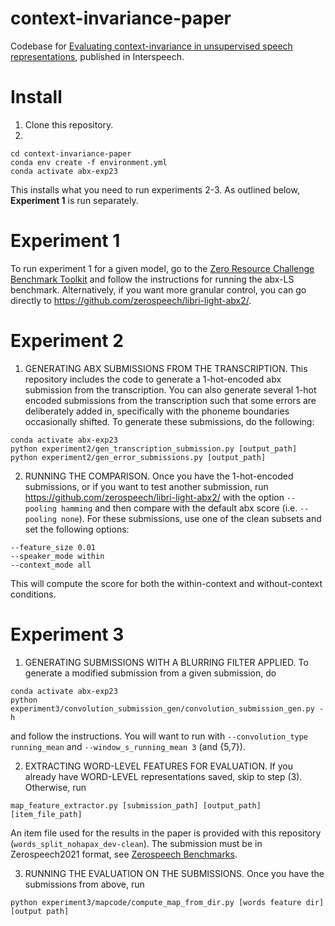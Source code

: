 # context-invariance-paper
Codebase for [Evaluating context-invariance in unsupervised speech representations](https://doi.org/10.21437/Interspeech.2023-1862), published in Interspeech.

# Install
1) Clone this repository.
2) 
```
cd context-invariance-paper
conda env create -f environment.yml
conda activate abx-exp23
```

This installs what you need to run experiments 2-3. As outlined below, **Experiment 1** is run separately.

# Experiment 1
To run experiment 1 for a given model, go to the [Zero Resource Challenge Benchmark Toolkit](https://github.com/zerospeech/benchmarks) and follow the instructions for running the abx-LS benchmark. Alternatively, if you want more granular control, you can go directly to https://github.com/zerospeech/libri-light-abx2/.

# Experiment 2
1) GENERATING ABX SUBMISSIONS FROM THE TRANSCRIPTION. This repository includes the code to generate a 1-hot-encoded abx submission from the transcription. You can also generate several 1-hot encoded submissions from the transcription such that some errors are deliberately added in, specifically with the phoneme boundaries occasionally shifted. To generate these submissions, do the following:

```
conda activate abx-exp23
python experiment2/gen_transcription_submission.py [output_path]
python experiment2/gen_error_submissions.py [output_path]
```

2) RUNNING THE COMPARISON. Once you have the 1-hot-encoded submissions, or if you want to test another submission, run https://github.com/zerospeech/libri-light-abx2/ with the option `--pooling hamming` and then compare with the default abx score (i.e. `--pooling none`). For these submissions, use one of the clean subsets and set the following options:

```
--feature_size 0.01
--speaker_mode within
--context_mode all
```

This will compute the score for both the within-context and without-context conditions.

# Experiment 3
1) GENERATING SUBMISSIONS WITH A BLURRING FILTER APPLIED. To generate a modified submission from a given submission, do
```
conda activate abx-exp23
python experiment3/convolution_submission_gen/convolution_submission_gen.py -h
```
and follow the instructions. You will want to run with `--convolution_type running_mean` and `--window_s_running_mean 3` (and {5,7}).

2) EXTRACTING WORD-LEVEL FEATURES FOR EVALUATION. If you already have WORD-LEVEL representations saved, skip to step (3). Otherwise, run
```
map_feature_extractor.py [submission_path] [output_path] [item_file_path]
```
An item file used for the results in the paper is provided with this repository (`words_split_nohapax_dev-clean`).
The submission must be in Zerospeech2021 format, see [Zerospeech Benchmarks](https://github.com/zerospeech/benchmarks).

3) RUNNING THE EVALUATION ON THE SUBMISSIONS. Once you have the submissions from above, run
```
python experiment3/mapcode/compute_map_from_dir.py [words feature dir] [output path]
```
